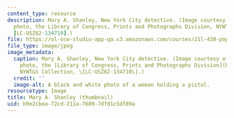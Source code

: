 ```yaml
---
content_type: resource
description: Mary A. Shanley, New York City detective. (Image courtesy of World-Telegram
  photo, the Library of Congress, Prints and Photographs Division, NYWT&S Collection,
  [LC-USZ62-134710].)
file: https://ol-ocw-studio-app-qa.s3.amazonaws.com/courses/21l-430-popular-narrative-masterminds-fall-2004/b9e2cbea72cd211a76897dfd1c5df89a_21l-430f04-th.jpg
file_type: image/jpeg
image_metadata:
  caption: Mary A. Shanley, New York City detective. (Image courtesy of World-Telegram
    photo, the [Library of Congress, Prints and Photographs Division](http://www.loc.gov/rr/print),
    NYWT&S Collection, \[LC-USZ62-134710\].)
  credit: ''
  image-alt: A black and white photo of a woman holding a pistol.
resourcetype: Image
title: Mary A. Shanley (thumbnail)
uid: b9e2cbea-72cd-211a-7689-7dfd1c5df89a
---
```

